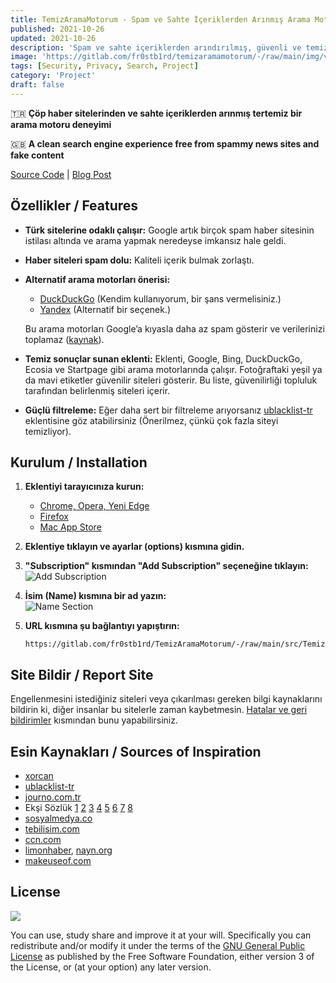 ```yaml
---
title: TemizAramaMotorum - Spam ve Sahte İçeriklerden Arınmış Arama Motoru
published: 2021-10-26
updated: 2021-10-26
description: 'Spam ve sahte içeriklerden arındırılmış, güvenli ve temiz bir arama motoru deneyimi sunan proje'
image: 'https://gitlab.com/fr0stb1rd/temizaramamotorum/-/raw/main/img/vs.png'
tags: [Security, Privacy, Search, Project]
category: 'Project'
draft: false
---
```


🇹🇷 **Çöp haber sitelerinden ve sahte içeriklerden arınmış tertemiz bir arama motoru deneyimi**

🇬🇧 **A clean search engine experience free from spammy news sites and fake content**

[Source Code](https://gitlab.com/fr0stb1rd/TemizAramaMotorum/) \| [Blog Post](https://fr0stb1rd.gitlab.io/posts/TemizAramaMotorum/)


## Özellikler / Features

- **Türk sitelerine odaklı çalışır:** Google artık birçok spam haber sitesinin istilası altında ve arama yapmak neredeyse imkansız hale geldi.
- **Haber siteleri spam dolu:** Kaliteli içerik bulmak zorlaştı.
- **Alternatif arama motorları önerisi:**
  - [DuckDuckGo](https://duckduckgo.com/) (Kendim kullanıyorum, bir şans vermelisiniz.)
  - [Yandex](https://yandex.com.tr/) (Alternatif bir seçenek.)
  
  Bu arama motorları Google’a kıyasla daha az spam gösterir ve verilerinizi toplamaz ([kaynak](https://eksisozluk.com/duckduckgo--2441246?a=nice)).
  
- **Temiz sonuçlar sunan eklenti:** Eklenti, Google, Bing, DuckDuckGo, Ecosia ve Startpage gibi arama motorlarında çalışır. Fotoğraftaki yeşil ya da mavi etiketler güvenilir siteleri gösterir. Bu liste, güvenilirliği topluluk tarafından belirlenmiş siteleri içerir.
  
- **Güçlü filtreleme:** Eğer daha sert bir filtreleme arıyorsanız [ublacklist-tr](https://github.com/dr-norton/ublacklist-tr) eklentisine göz atabilirsiniz (Önerilmez, çünkü çok fazla siteyi temizliyor).



## Kurulum / Installation

1. **Eklentiyi tarayıcınıza kurun:**
   - [Chrome, Opera, Yeni Edge](https://chrome.google.com/webstore/detail/ublacklist/pncfbmialoiaghdehhbnbhkkgmjanfhe)
   - [Firefox](https://addons.mozilla.org/tr/firefox/addon/ublacklist/)
   - [Mac App Store](https://apps.apple.com/us/app/ublacklist-for-safari/id1547912640)

2. **Eklentiye tıklayın ve ayarlar (options) kısmına gidin.**
3. **"Subscription" kısmından "Add Subscription" seçeneğine tıklayın:**  
   ![Add Subscription](https://gitlab.com/fr0stb1rd/temizaramamotorum/-/raw/main/img/help.png)
   
4. **İsim (Name) kısmına bir ad yazın:**  
   ![Name Section](https://gitlab.com/fr0stb1rd/temizaramamotorum/-/raw/main/img/help.png)
   
5. **URL kısmına şu bağlantıyı yapıştırın:**

   ```
   https://gitlab.com/fr0stb1rd/TemizAramaMotorum/-/raw/main/src/TemizAramaMotorum.txt
   ```



## Site Bildir / Report Site

Engellenmesini istediğiniz siteleri veya çıkarılması gereken bilgi kaynaklarını bildirin ki, diğer insanlar bu sitelerle zaman kaybetmesin. [Hatalar ve geri bildirimler](https://gitlab.com/fr0stb1rd/temizaramamotorum/-/issues) kısmından bunu yapabilirsiniz.



## Esin Kaynakları / Sources of Inspiration

- [xorcan](https://github.com/xorcan)
- [ublacklist-tr](https://github.com/dr-norton/ublacklist-tr)
- [journo.com.tr](https://journo.com.tr/google-aramalar-dijital-reklam)
- Ekşi Sözlük [1](https://eksisozluk.com/haber-sitelerinin-googlei-copluge-cevirmesi--5730208?a=nice) [2](https://eksisozluk.com/entry/107293018) [3](https://eksisozluk.com/entry/107354288) [4](https://eksisozluk.com/entry/106376984) [5](https://eksisozluk.com/entry/106310384) [6](https://eksisozluk.com/entry/63680993) [7](https://eksisozluk.com/entry/106320055) [8](https://eksisozluk.com/entry/107298920)
- [sosyalmedya.co](https://sosyalmedya.co/google-haberler-spam-icerikler/)
- [tebilisim.com](https://www.tebilisim.com/daha-iyi-bir-haber-sitesi-icin-neler-yapilmali/)
- [ccn.com](https://www.ccn.com/ccn-is-shutting-down-after-googles-june-2019-core-update/)
- [limonhaber](https://twitter.com/LimonHaber), [nayn.org](https://nayn.org/search/)
- [makeuseof.com](https://www.makeuseof.com/tag/customize-google-search-results/)



## License

![](https://www.gnu.org/graphics/gplv3-127x51.png)

You can use, study share and improve it at your will. Specifically you can redistribute and/or modify it under the terms of the [GNU General Public License](https://www.gnu.org/licenses/gpl-3.0.html) as published by the Free Software Foundation, either version 3 of the License, or (at your option) any later version.
